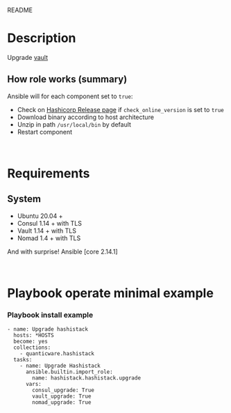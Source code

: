 README
# Description
Upgrade [vault](https://vaultproject.io)

## How role works (summary)
Ansible will for each component set to `true`:
- Check on [Hashicorp Release page](https://releases.hashicorp.com) if `check_online_version` is set to `true`
- Download binary according to host architecture
- Unzip in path `/usr/local/bin` by default
- Restart component

&nbsp;
# Requirements

## System
* Ubuntu 20.04 +
* Consul 1.14 + with TLS
* Vault 1.14 + with TLS
* Nomad 1.4 + with TLS

And with surprise! Ansible [core 2.14.1]

&nbsp;
# Playbook operate minimal example

### Playbook install example

```
- name: Upgrade hashistack
  hosts: *HOSTS
  become: yes
  collections:
    - quanticware.hashistack
  tasks:
    - name: Upgrade Hashistack
      ansible.builtin.import_role:
        name: hashistack.hashistack.upgrade
      vars:
        consul_upgrade: True
        vault_upgrade: True
        nomad_upgrade: True
```

